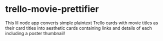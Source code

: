 # trello-movie-prettifier
This lil node app converts simple plaintext Trello cards with movie titles as their card titles into aesthetic cards containing links and details of each including a poster thumbnail!

